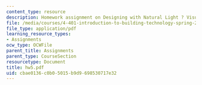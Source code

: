 ```yaml
---
content_type: resource
description: Homework assignment on Designing with Natural Light ? Visual Comfort.
file: /media/courses/4-401-introduction-to-building-technology-spring-2006/cbae0136c0b05015b9d9698530717e32_hw5.pdf
file_type: application/pdf
learning_resource_types:
- Assignments
ocw_type: OCWFile
parent_title: Assignments
parent_type: CourseSection
resourcetype: Document
title: hw5.pdf
uid: cbae0136-c0b0-5015-b9d9-698530717e32
---
```


